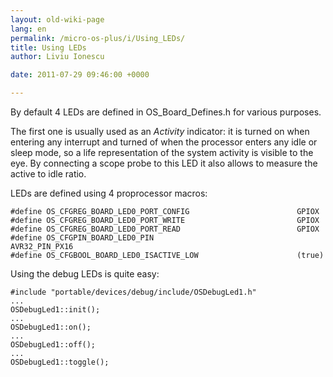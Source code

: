```yaml
---
layout: old-wiki-page
lang: en
permalink: /micro-os-plus/i/Using_LEDs/
title: Using LEDs
author: Liviu Ionescu

date: 2011-07-29 09:46:00 +0000

---
```


By default 4 LEDs are defined in OS_Board_Defines.h for various purposes.

The first one is usually used as an *Activity* indicator: it is turned on when entering any interrupt and turned of when the processor enters any idle or sleep mode, so a life representation of the system activity is visible to the eye. By connecting a scope probe to this LED it also allows to measure the active to idle ratio.

LEDs are defined using 4 proprocessor macros:

    #define OS_CFGREG_BOARD_LED0_PORT_CONFIG                        GPIOX
    #define OS_CFGREG_BOARD_LED0_PORT_WRITE                         GPIOX
    #define OS_CFGREG_BOARD_LED0_PORT_READ                          GPIOX
    #define OS_CFGPIN_BOARD_LED0_PIN                                AVR32_PIN_PX16
    #define OS_CFGBOOL_BOARD_LED0_ISACTIVE_LOW                      (true)

Using the debug LEDs is quite easy:

    #include "portable/devices/debug/include/OSDebugLed1.h"
    ...
    OSDebugLed1::init();
    ...
    OSDebugLed1::on();
    ...
    OSDebugLed1::off();
    ...
    OSDebugLed1::toggle();

